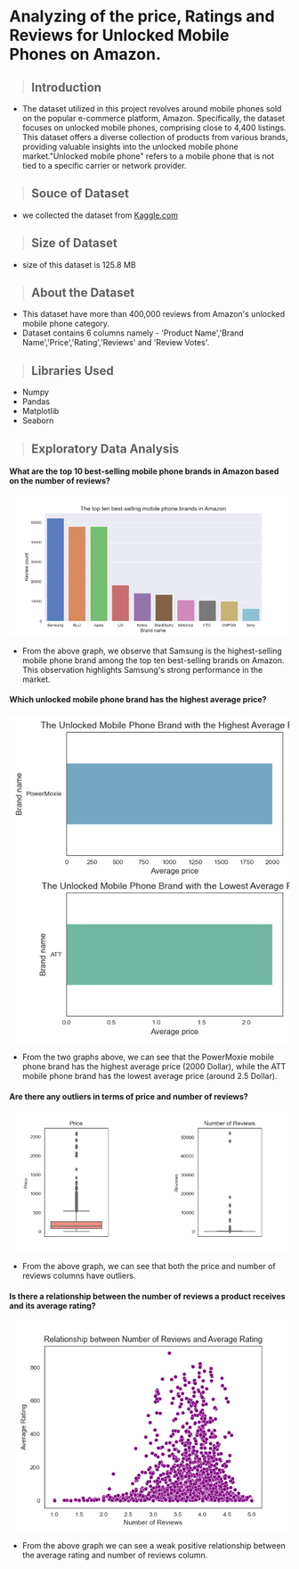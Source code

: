 # Analyzing of the price, Ratings and Reviews for Unlocked Mobile Phones on Amazon.

> ## Introduction

* The dataset utilized in this project revolves around mobile phones sold on the popular e-commerce platform, Amazon. Specifically, the dataset focuses on unlocked mobile phones, comprising close to 4,400 listings. This dataset offers a diverse collection of products from various brands, providing valuable insights into the unlocked mobile phone market."Unlocked mobile phone" refers to a mobile phone that is not tied to a specific carrier or network provider.
> ## Souce of Dataset
  * we collected the dataset from [Kaggle.com](https://www.kaggle.com/datasets/PromptCloudHQ/amazon-reviews-unlocked-mobile-phones)
> ## Size of Dataset
* size of this dataset is 125.8 MB
>##  About the Dataset 
* This dataset have more than 400,000 reviews from Amazon's unlocked mobile phone category.
* Dataset contains 6 columns namely - 'Product Name','Brand Name','Price','Rating','Reviews' and 'Review Votes'.
> ## Libraries Used
* Numpy
* Pandas
* Matplotlib
* Seaborn

> ## Exploratory Data Analysis
####  What are the top 10 best-selling mobile phone brands in Amazon based on the number of reviews?

![bar](q1.png)

* From the above graph, we observe that Samsung is the highest-selling mobile phone brand among the top ten best-selling brands on Amazon. This observation highlights Samsung's strong performance in the market.
  
####  Which unlocked mobile phone brand has the highest average price?

![q2](q2.png)

*  From the two graphs above, we can see that the PowerMoxie mobile phone brand has the highest average price (2000 Dollar), while the ATT mobile phone brand has the lowest average price (around 2.5 Dollar).
  
####  Are there any outliers in terms of price and number of reviews?

![box](box.png)

* From the above graph, we can see that both the price and number of reviews columns have outliers.

#### Is there a relationship between the number of reviews a product receives and its average rating?

![scatter](scatter.png)

* From the above graph we can see a weak positive relationship between the average rating and number of reviews column.
